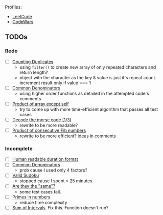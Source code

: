 Profiles:
- [LeetCode](https://leetcode.com/dinesh-58/)
- [CodeWars](https://www.codewars.com/users/dinesh-58)

## TODOs
### Redo
- [ ] [Counting Duplicates](https://www.codewars.com/kata/54bf1c2cd5b56cc47f0007a1)
    - using `filter()` to create new array of only repeated characters and return length?
    - object with the character as the key & value is just it's repeat count. increment result only if value === 1
- [ ] [Common Denominators](https://www.codewars.com/kata/54d7660d2daf68c619000d95/)
    - using higher order functions as detailed in the attempted code's comments
- [ ] [Product of array except self](https://leetcode.com/problems/product-of-array-except-self/)
    - try to come up with more time-efficient algorithm that passes all test cases 
- [ ] [Decode the morse code (1/3)](https://www.codewars.com/kata/54b724efac3d5402db00065e/)
    - rewrite to be more readable?
- [ ] [Product of consecutive Fib numbers](https://www.codewars.com/kata/5541f58a944b85ce6d00006a/)
    - rewrite to be more efficient? ideas in comments

### Incomplete
- [ ] [Human readable duration format](https://www.codewars.com/kata/52742f58faf5485cae000b9a/)
- [ ] [Common Denominators](https://www.codewars.com/kata/54d7660d2daf68c619000d95/)
    - prob cause I used only 4 factors?
- [ ] [Valid Sudoku](https://leetcode.com/problems/valid-sudoku/)
    - stopped cause I spent > 25 minutes
- [ ] [Are they the "same"?](https://www.codewars.com/kata/550498447451fbbd7600041c/)
    - some test cases fail. 
- [ ] [Primes in numbers](https://www.codewars.com/kata/54d512e62a5e54c96200019e/)
    - reduce time complexity
- [ ] [Sum of Intervals](https://www.codewars.com/kata/52b7ed099cdc285c300001cd/train/javascript). Fix this. Function doesn't run?
